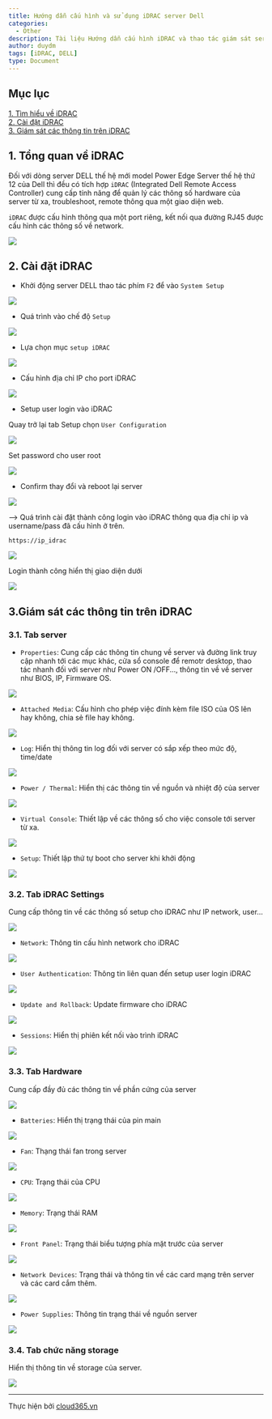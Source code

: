 ```yaml
---
title: Hướng dẫn cấu hình và sử dụng iDRAC server Dell
categories:
  - Other
description: Tài liệu Hướng dẫn cấu hình iDRAC và thao tác giám sát server Dell
author: duydm
tags: [iDRAC, DELL]
type: Document
---
```


## Mục lục

[1. Tìm hiểu về iDRAC](#tongquanveidrac)<br>
[2. Cài đặt iDRAC](#caidatidrac)<br>
[3. Giám sát các thông tin trên iDRAC](#giamsatidrac)<br>

<a name="tongquanveidrac"></a>
## 1. Tổng quan về iDRAC

Đối với dòng server DELL thế hệ mới model Power Edge Server thế hệ thứ 12 của Dell thì đều có tích hợp `iDRAC` (Integrated Dell Remote Access Controller) cung cấp tính năng để quản lý các thông số hardware của server từ xa, troubleshoot, remote thông qua một giao diện web.

`iDRAC` được cấu hình thông qua một port riêng, kết nối qua đường RJ45 được cấu hình các thông số về network.

![](/images/img-idrac-dell/idrac1.png)

<a name="caidatidrac"></a>
## 2. Cài đặt iDRAC ##

+ Khởi động server DELL thao tác phím `F2` để vào `System Setup`

![](/images/img-idrac-dell/idrac2.png)

+ Quá trình vào chế độ `Setup`

![](/images/img-idrac-dell/idrac3.png)

+ Lựa chọn mục `setup iDRAC`

![](/images/img-idrac-dell/idrac4.png)

+ Cấu hình địa chỉ IP cho port iDRAC

![](/images/img-idrac-dell/idrac5.png)

+ Setup user login vào iDRAC

Quay trở lại tab Setup chọn `User Configuration`

![](/images/img-idrac-dell/idrac6.png)

Set password cho user root

![](/images/img-idrac-dell/idrac7.png)

+ Confirm thay đổi và reboot lại server

![](/images/img-idrac-dell/idrac8.png)

--> Quá trình cài đặt thành công login vào iDRAC thông qua địa chỉ ip và username/pass đã cấu hình ở trên.

`https://ip_idrac`

![](/images/img-idrac-dell/idrac9.png)

Login thành công hiển thị giao diện dưới

![](/images/img-idrac-dell/idrac10.png)

<a name="giamsatidrac"></a>
## 3.Giám sát các thông tin trên iDRAC ##

### 3.1. Tab server ###

+ `Properties`: Cung cấp các thông tin chung về server và đường link truy cập nhanh tới các mục khác, cửa sổ console để remotr desktop, thao tác nhanh đối với server như Power ON /OFF..., thông tin về về server như BIOS, IP, Firmware OS.

![](/images/img-idrac-dell/idrac11.png)

+ `Attached Media`: Cấu hình cho phép việc đính kèm file ISO của OS lên hay không, chia sẻ file hay không.

![](/images/img-idrac-dell/idrac12.png)

+ `Log`: Hiển thị thông tin log đối với server có sắp xếp theo mức độ, time/date

![](/images/img-idrac-dell/idrac13.png)

+ `Power / Thermal`: Hiển thị các thông tin về nguồn và nhiệt độ của server

![](/images/img-idrac-dell/idrac14.png)

+ `Virtual Console`: Thiết lập về các thông số cho việc console tới server từ xa.

![](/images/img-idrac-dell/idrac15.png)

+ `Setup`: Thiết lập thứ tự boot cho server khi khởi động

![](/images/img-idrac-dell/idrac16.png)

### 3.2. Tab iDRAC Settings ###

Cung cấp thông tin về các thông số setup cho iDRAC như IP network, user...

![](/images/img-idrac-dell/idrac17.png)

+ `Network`: Thông tin cấu hình network cho iDRAC

![](/images/img-idrac-dell/idrac18.png)

+ `User Authentication`: Thông tin liên quan đến setup user login iDRAC

![](/images/img-idrac-dell/idrac19.png)

+ `Update and Rollback`: Update firmware cho iDRAC

![](/images/img-idrac-dell/idrac20.png)

+ `Sessions`: Hiển thị phiên kết nối vào trình iDRAC

![](/images/img-idrac-dell/idrac21.png)

### 3.3. Tab Hardware ###

Cung cấp đầy đủ các thông tin về phần cứng của server

![](/images/img-idrac-dell/idrac22.png)

+ `Batteries`: Hiển thị trạng thái của pin main

![](/images/img-idrac-dell/idrac23.png)

+ `Fan`: Thạng thái fan trong server

![](/images/img-idrac-dell/idrac24.png)

+ `CPU`: Trạng thái của CPU

![](/images/img-idrac-dell/idrac25.png)

+ `Memory`: Trạng thái RAM

![](/images/img-idrac-dell/idrac26.png)

+ `Front Panel`: Trạng thái biểu tượng phía mặt trước của server

![](/images/img-idrac-dell/idrac27.png)

+ `Network Devices`: Trạng thái và thông tin về các card mạng trên server và các card cắm thêm.

![](/images/img-idrac-dell/idrac28.png)

+ `Power Supplies`: Thông tin trạng thái về nguồn server

![](/images/img-idrac-dell/idrac29.png)

### 3.4. Tab chức năng storage ###

Hiển thị thông tin về storage của server.

![](/images/img-idrac-dell/idrac30.png)

---
Thực hiện bởi <a href="https://cloud365.vn/" target="_blank">cloud365.vn</a>